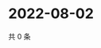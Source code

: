 # 2022-08-02

共 0 条

<!-- BEGIN WEIBO -->
<!-- 最后更新时间 Tue Aug 02 2022 05:14:14 GMT+0800 (China Standard Time) -->

<!-- END WEIBO -->
